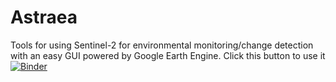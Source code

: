 # Astraea

Tools for using Sentinel-2 for environmental monitoring/change detection with an easy GUI powered by Google Earth Engine. Click this button to use it  [![Binder](https://mybinder.org/badge_logo.svg)](https://mybinder.org/v2/gh/JoshRedmond-UK/Astraea/HEAD?labpath=Astraea.ipynb)
